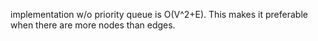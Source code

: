 implementation w/o priority queue is O(V^2+E). This makes it preferable when there are more nodes than edges.